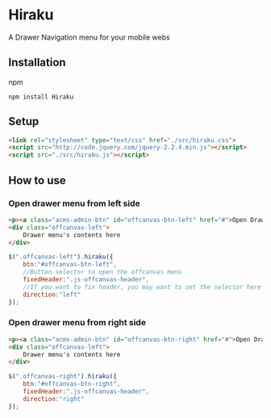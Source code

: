 # Hiraku
A Drawer Navigation menu for your mobile webs

## Installation

npm

```
npm install Hiraku
```

## Setup

```html
<link rel="stylesheet" type="text/css" href="./src/hiraku.css">
<script src="http://code.jquery.com/jquery-2.2.4.min.js"></script>
<script src="./src/hiraku.js"></script>
```

## How to use

### Open drawer menu from left side

```html
<p><a class="acms-admin-btn" id="offcanvas-btn-left" href="#">Open Drawer menu from left side</a></p>
<div class="offcanvas-left">
    Drawer menu's contents here
</div>
```

```js
$(".offcanvas-left").hiraku({
	btn:"#offcanvas-btn-left",
	//Button selector to open the offcanvas menu
	fixedHeader:".js-offcanvas-header",
	//If you want to fix header, you may want to set the selector here
	direction:"left"
});
```

### Open drawer menu from right side

```html
<p><a class="acms-admin-btn" id="offcanvas-btn-right" href="#">Open Drawer menu from right side</a></p>
<div class="offcanvas-left">
    Drawer menu's contents here
</div>
```

```js
$(".offcanvas-right").hiraku({
	btn:"#offcanvas-btn-right",
	fixedHeader:".js-offcanvas-header",
	direction:"right"
});
```
